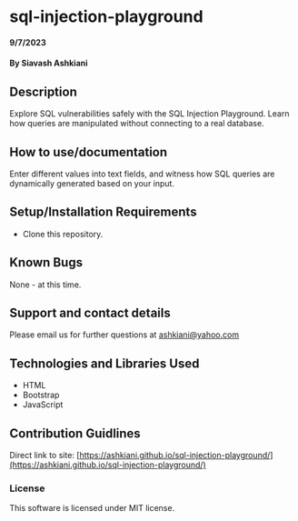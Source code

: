 # sql-injection-playground
####  9/7/2023
#### By Siavash Ashkiani

## Description
Explore SQL vulnerabilities safely with the SQL Injection Playground. Learn how queries are manipulated without connecting to a real database.

## How to use/documentation
Enter different values into text fields, and witness how SQL queries are dynamically generated based on your input.

## Setup/Installation Requirements
* Clone this repository.

## Known Bugs
None - at this time​.
​
## Support and contact details
Please email us for further questions at ashkiani@yahoo.com
​
## Technologies and Libraries Used
* HTML
* Bootstrap
* JavaScript
​
## Contribution Guidlines 
Direct link to site: [https://ashkiani.github.io/sql-injection-playground/]​(https://ashkiani.github.io/sql-injection-playground/)
​
### License
This software is licensed under MIT license.

